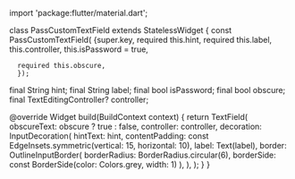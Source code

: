 import 'package:flutter/material.dart';

class PassCustomTextField extends StatelessWidget {
  const PassCustomTextField(
      {super.key,
      required this.hint,
      required this.label,
      this.controller,
      this.isPassword = true,

      required this.obscure,
      });
  final String hint;
  final String label;
  final bool isPassword;
  final bool obscure;
  final TextEditingController? controller;

  @override
  Widget build(BuildContext context) {
    return TextField(
      obscureText: obscure ? true : false,
      controller: controller,
      decoration: InputDecoration(
          hintText: hint,
          contentPadding:
              const EdgeInsets.symmetric(vertical: 15, horizontal: 10),
          label: Text(label),
          border: OutlineInputBorder(
              borderRadius: BorderRadius.circular(6),
              borderSide: const BorderSide(color: Colors.grey, width: 1)
              ),
             ),
    );
  }
}